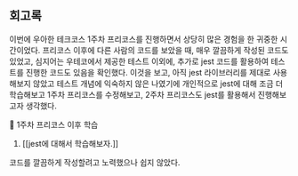 ## 회고록
이번에 우아한 테크코스 1주차 프리코스를 진행하면서 상당히 많은 경험을 한 귀중한 시간이었다. 프리코스 이후에 다른 사람의 코드를 보았을 때, 매우 깔끔하게 작성된 코드도 있었고, 심지어는 우테코에서 제공한 테스트 이외에, 추가로 jest 코드를 활용하여 테스트를 진행한 코드도 있음을 확인했다.
이것을 보고, 아직 jest 라이브러리를 제대로 사용해보지 않았고 테스트 개념에 익숙하지 않은 나였기에 개인적으로 jest에 대해 조금 더 학습해보고 1주차 프리코스를 수정해보고, 2주차 프리코스도 jest를 활용해서 진행해보고자 생각했다.

📖 1주차 프리코스 이후 학습
1. [[jest에 대해서 학습해보자.]]


코드를 깔끔하게 작성할려고 노력했으나 쉽지 않았다.
